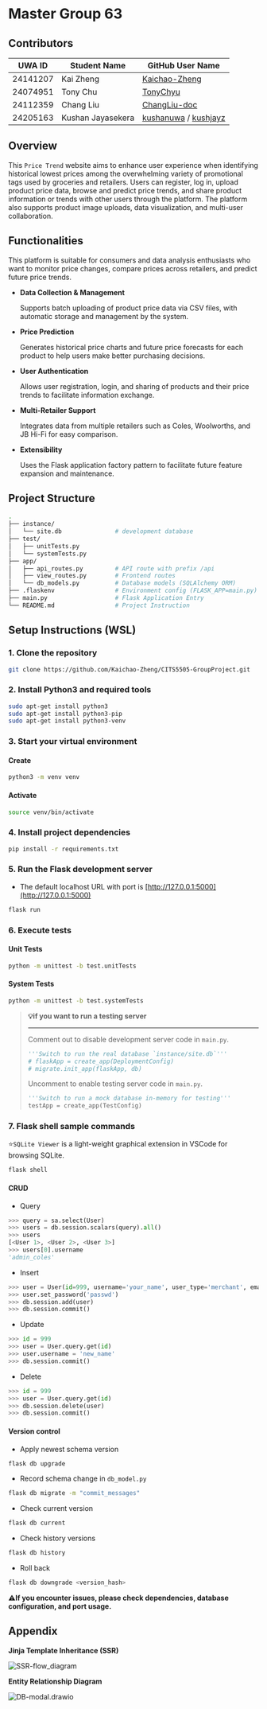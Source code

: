 # Master Group 63

## Contributors

| UWA ID   | Student Name      | GitHub User Name                                             |
| -------- | ----------------- | ------------------------------------------------------------ |
| 24141207 | Kai Zheng         | [Kaichao-Zheng](https://github.com/Kaichao-Zheng)            |
| 24074951 | Tony Chu          | [TonyChyu](https://github.com/TonyChyu)                      |
| 24112359 | Chang Liu         | [ChangLiu-doc](https://github.com/ChangLiu-doc)              |
| 24205163 | Kushan Jayasekera | [kushanuwa](https://github.com/kushanuwa) / [kushjayz](https://github.com/kushjayz) |

## Overview

This `Price Trend` website aims to enhance user experience when identifying historical lowest prices among the overwhelming variety of promotional tags used by groceries and retailers. Users can register, log in, upload product price data, browse and predict price trends, and share product information or trends with other users through the platform. The platform also supports product image uploads, data visualization, and multi-user collaboration.

## Functionalities

This platform is suitable for consumers and data analysis enthusiasts who want to monitor price changes, compare prices across retailers, and predict future price trends.

- **Data Collection & Management**

  Supports batch uploading of product price data via CSV files, with automatic storage and management by the system.

- **Price Prediction**

  Generates historical price charts and future price forecasts for each product to help users make better purchasing decisions.

- **User Authentication**

  Allows user registration, login, and sharing of products and their price trends to facilitate information exchange.

- **Multi-Retailer Support**

  Integrates data from multiple retailers such as Coles, Woolworths, and JB Hi-Fi for easy comparison.

- **Extensibility**

  Uses the Flask application factory pattern to facilitate future feature expansion and maintenance.

## Project Structure

```bash
.
├── instance/
│   └── site.db               # development database
├── test/
│   ├── unitTests.py
│   └── systemTests.py
├── app/
│   ├── api_routes.py         # API route with prefix /api
│   ├── view_routes.py        # Frontend routes
│   └── db_models.py          # Database models (SQLAlchemy ORM)
├── .flaskenv                 # Environment config (FLASK_APP=main.py)
├── main.py                   # Flask Application Entry
└── README.md                 # Project Instruction
```

## Setup Instructions (WSL)

### 1. Clone the repository

```bash
git clone https://github.com/Kaichao-Zheng/CITS5505-GroupProject.git
```

### 2. Install Python3 and required tools

```bash
sudo apt-get install python3
sudo apt-get install python3-pip
sudo apt-get install python3-venv
```

### 3. Start your virtual environment

#### Create

```bash
python3 -m venv venv
```

#### Activate

```bash
source venv/bin/activate
```

### 4. Install project dependencies

```bash
pip install -r requirements.txt
```

### 5. Run the Flask development server

* The default localhost URL with port is [http://127.0.0.1:5000](http://127.0.0.1:5000)

```bash
flask run
```

### 6. Execute tests

#### Unit Tests

```bash
python -m unittest -b test.unitTests
```

#### System Tests

```bash
python -m unittest -b test.systemTests
```

> **💡if you want to run a testing server**
>
> ---
>
> Comment out to disable development server code in `main.py`.
>
> ```python
> '''Switch to run the real database `instance/site.db`'''
> # flaskApp = create_app(DeploymentConfig)
> # migrate.init_app(flaskApp, db)
> ```
>
> Uncomment to enable testing server code in `main.py`.
>
> ```python
> '''Switch to run a mock database in-memory for testing'''
> testApp = create_app(TestConfig)
> ```

### 7. Flask shell sample commands

⭐`SQLite Viewer` is a light-weight graphical extension in VSCode for browsing SQLite.

```bash
flask shell
```

#### CRUD

* Query

```python
>>> query = sa.select(User)
>>> users = db.session.scalars(query).all()
>>> users
[<User 1>, <User 2>, <User 3>]
>>> users[0].username
'admin_coles'
```

* Insert

```python
>>> user = User(id=999, username='your_name', user_type='merchant', email='your@email.com')
>>> user.set_password('passwd')
>>> db.session.add(user)
>>> db.session.commit()
```

* Update

```python
>>> id = 999
>>> user = User.query.get(id)
>>> user.username = 'new_name'
>>> db.session.commit()
```

* Delete

```python
>>> id = 999
>>> user = User.query.get(id)
>>> db.session.delete(user)
>>> db.session.commit()
```

#### Version control

* Apply newest schema version

```bash
flask db upgrade
```

* Record schema change in `db_model.py`

```bash
flask db migrate -m "commit_messages"
```

* Check current version

```bash
flask db current
```

* Check history versions

```bash
flask db history
```

* Roll back

```bash
flask db downgrade <version_hash>
```

⚠️**If you encounter issues, please check dependencies, database configuration, and port usage.**

## Appendix

**Jinja Template Inheritance (SSR)**

![SSR-flow_diagram ](app/static/img/SSR-flow_diagram.png)

**Entity Relationship Diagram**

![DB-modal.drawio](app/static/img/DB-modal.drawio.png)
